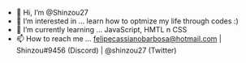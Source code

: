 - 👋 Hi, I’m @Shinzou27
- 👀 I’m interested in ... learn how to optmize my life through codes :)
- 🌱 I’m currently learning ... JavaScript, HMTL n CSS
- 📫 How to reach me ... felipecassianobarbosa@hotmail.com | Shinzou#9456 (Discord) | @shinzou27 (Twitter)

<!---
Shinzou27/Shinzou27 is a ✨ special ✨ repository because its `README.md` (this file) appears on your GitHub profile.
You can click the Preview link to take a look at your changes.
--->
